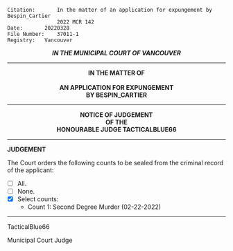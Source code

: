 	Citation:       In the matter of an application for expungement by Bespin_Cartier
                	2022 MCR 142
	Date:		20220328
	File Number:	37011-1
	Registry:	Vancouver

<p align="center"><b><i>IN THE MUNICIPAL COURT OF VANCOUVER</b></i>

---

<p align="center"><b>
				IN THE MATTER OF
<br><br>			AN APPLICATION FOR EXPUNGEMENT 
<br>                            BY BESPIN_CARTIER
<br>				

---

<p align="center">		
				NOTICE OF JUDGEMENT
<br>				OF THE
<br>				HONOURABLE JUDGE TACTICALBLUE66

</b>
	
---

**JUDGEMENT**

The Court orders the following counts to be sealed from the criminal record of the applicant:
- [ ] All.
- [ ] None.
- [X] Select counts:
  - Count 1: Second Degree Murder (02-22-2022)
	
---

TacticalBlue66
	
Municipal Court Judge


